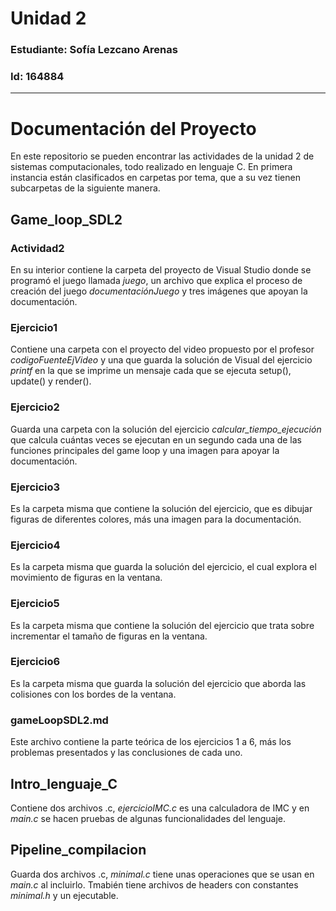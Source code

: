 # Unidad 2
### Estudiante: Sofía Lezcano Arenas 
### Id: 164884
---
# Documentación del Proyecto
En este repositorio se pueden encontrar las actividades de la unidad 2 de sistemas computacionales, todo realizado en lenguaje C. En primera instancia están clasificados en carpetas por tema, que a su vez tienen subcarpetas de la siguiente manera.
## Game_loop_SDL2
### Actividad2
En su interior contiene la carpeta del proyecto de Visual Studio donde se programó el juego llamada *juego*, un archivo que explica el proceso de creación del juego *documentaciónJuego* y tres imágenes que apoyan la documentación.
### Ejercicio1
Contiene una carpeta con el proyecto del video propuesto por el profesor *codigoFuenteEjVideo* y una que guarda la solución de Visual del ejercicio *printf* en la que se imprime un mensaje cada que se ejecuta setup(), update() y render().
### Ejercicio2
Guarda una carpeta con la solución del ejercicio *calcular_tiempo_ejecución* que calcula cuántas veces se ejecutan en un segundo cada una de las funciones principales del game loop y una imagen para apoyar la documentación.
### Ejercicio3
Es la carpeta misma que contiene la solución del ejercicio, que es dibujar figuras de diferentes colores, más una imagen para la documentación.
### Ejercicio4
Es la carpeta misma que guarda la solución del ejercicio, el cual explora el movimiento de figuras en la ventana.
### Ejercicio5
Es la carpeta misma que contiene la solución del ejercicio que trata sobre incrementar el tamaño de figuras en la ventana.
### Ejercicio6
Es la carpeta misma que guarda la solución del ejercicio que aborda las colisiones con los bordes de la ventana.
### gameLoopSDL2.md
Este archivo contiene la parte teórica de los ejercicios 1 a 6, más los problemas presentados y las conclusiones de cada uno.
## Intro_lenguaje_C
Contiene dos archivos .c, *ejercicioIMC.c* es una calculadora de IMC y en *main.c* se hacen pruebas de algunas funcionalidades del lenguaje.
## Pipeline_compilacion
Guarda dos archivos .c, *minimal.c* tiene unas operaciones que se usan en *main.c* al incluirlo. Tmabién tiene archivos de headers con constantes *minimal.h* y un ejecutable.
